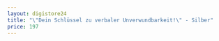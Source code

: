 ```yaml
---
layout: digistore24
title: "\"Dein Schlüssel zu verbaler Unverwundbarkeit!\" - Silber"
price: 197
---
```

